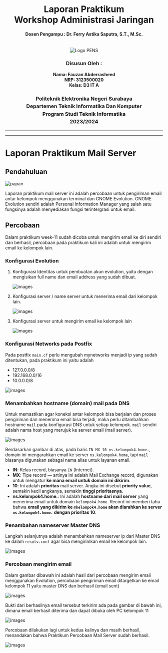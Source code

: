 <div align="center">
  <h1 style="text-align: center;font-weight: bold">Laporan Praktikum
  <br>Workshop Administrasi Jaringan</h1>
  <h4 style="text-align: center;">Dosen Pengampu : Dr. Ferry Astika Saputra, S.T., M.Sc.</h4>
</div>
<br />
<div align="center">
  <img src="https://upload.wikimedia.org/wikipedia/id/4/44/Logo_PENS.png" alt="Logo PENS">
  <h3 style="text-align: center;">Disusun Oleh : </h3>
  <p style="text-align: center;">
    <strong>Nama: Fauzan Abderrasheed</strong><br>
    <strong>NRP: 3123500020 </strong><br>
    <strong>Kelas: D3 IT A</strong>
  </p>
<h3 style="text-align: center;line-height: 1.5">Politeknik Elektronika Negeri Surabaya<br>Departemen Teknik Informatika Dan Komputer<br>Program Studi Teknik Informatika<br>2023/2024</h3>
  <hr><hr>
</div>


# Laporan Praktikum Mail Server

## Pendahuluan

![papan](images/papan.jpg)

Laporan praktikum mail server ini adalah percobaan untuk pengiriman email antar kelompok menggunakan terminal dan GNOME Evolution. GNOME Evolution sendiri adalah Personal Information Manager yang salah satu fungsinya adalah menyediakan fungsi terintergrasi untuk email. 
## Percobaan

Dalam praktikum week-11 sudah dicoba untuk mengirim email ke diri sendiri dan berhasil, percobaan pada praktikum kali ini adalah untuk mengirim email ke kelompok lain. 

### Konfigurasi Evolution

1. Konfigurasi Identitas untuk pembuatan akun evolution, yaitu dengan mengisikan full name dan email address yang sudah dibuat.
	
	![images](images/1-evo.jpg)
	
2. Konfigurasi server / name server untuk menerima email dari kelompok lain.
	
	![images](images/2-evo.jpg)
	
3. Konfigurasi server untuk mengirim email ke kelompok lain
	
	![images](images/3-evo.jpg)
	
### Konfigurasi Networks pada Postfix 

Pada postfix `main.cf` perlu mengubah mynetworks menjadi ip yang sudah ditentukan, pada praktikum ini yaitu adalah 
- 127.0.0.0/8
- 192.168.0.0/16
- 10.0.0.0/8

![images](images/4.jpg)

### Menambahkan hostname (domain) mail pada DNS

Untuk memastikan agar koneksi antar kelompok bisa berjalan dan proses pengiriman dan menerima email bisa terjadi, maka perlu ditambahkan hostname `mail` pada konfigurasi DNS untuk setiap kelompok. `mail` sendiri adalah nama host yang merujuk ke server email (mail server). 

![images](images/5.jpg)

Berdasarkan gambar di atas, pada baris `IN MX 10 ns.kelompok4.home.`, domain ini mengarahkan email ke server `ns.kelompok4.home`, tapi `mail` biasanya digunakan sebagai nama alias untuk layanan email.
- **IN**: Kelas record, biasanya `IN` (Internet).
- **MX**: Tipe record — artinya ini adalah Mail Exchange record, digunakan untuk mengatur **ke mana email untuk domain ini dikirim**.
- **10**: Ini adalah **prioritas** mail server. Angka ini disebut **priority value**, semakin kecil angkanya, semakin **tinggi prioritasnya**.
- **ns.kelompok4.home.**: Ini adalah **hostname dari mail server** yang menerima email untuk domain `kelompok4.home`.
Record ini memberi tahu bahwa **email yang dikirim ke `@kelompok4.home` akan diarahkan ke server `ns.kelompok4.home.` dengan prioritas 10**.

### Penambahan nameserver Master DNS 

Langkah selanjutnya adalah menambahkan nameserver ip dari Master DNS ke dalam `resolv.conf` agar bisa mengirimkan email ke kelompok lain.

![images](images/6.jpg)

### Percobaan mengirim email

Dalam gambar dibawah ini adalah hasil dari percobaan mengirim email menggunakan Evolution, percobaan pengiriman email ditargetkan ke email kelompok 11 yaitu master DNS dan berhasil (email sent)

![images](images/7.jpg)

Bukti dari berhasilnya email tersebut terkirim ada pada gambar di bawah ini, dimana email berhasil diterima dan dapat dibuka oleh PC kelompok 11

![images](images/8.jpg)

Percobaan dilakukan lagi untuk kedua kalinya dan masih berhasil, menandakan bahwa Praktikum Percobaan Mail Server sudah berhasil.

![images](images/9.jpg)
